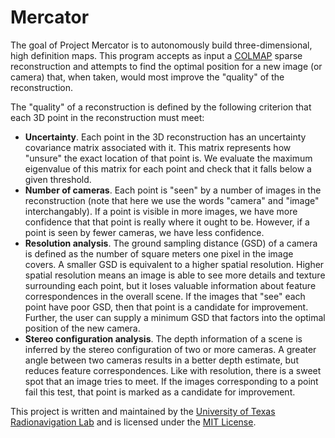 # Mercator

The goal of Project Mercator is to autonomously build three-dimensional, high
definition maps. This program accepts as input a [COLMAP](https://github.com/colmap/colmap)
sparse reconstruction and attempts to find the optimal position for a new
image (or camera) that, when taken, would most improve the "quality" of the
reconstruction.

The "quality" of a reconstruction is defined by the following criterion that
each 3D point in the reconstruction must meet:
 - **Uncertainty**. Each point in the 3D reconstruction has an uncertainty 
   covariance matrix associated with it. This matrix represents how "unsure" the
   exact location of that point is. We evaluate the maximum eigenvalue of this
   matrix for each point and check that it falls below a given threshold.
 - **Number of cameras**. Each point is "seen" by a number of images in the 
   reconstruction (note that here we use the words "camera" and "image"
   interchangably). If a point is visible in more images, we have more 
   confidence that that point is really where it ought to be. However, if a 
   point is seen by fewer cameras, we have less confidence.
 - **Resolution analysis**. The ground sampling distance (GSD) of a camera is defined 
   as the number of square meters one pixel in the image covers. A smaller GSD
   is equivalent to a higher spatial resolution. Higher spatial resolution means
   an image is able to see more details and texture surrounding each point, but
   it loses valuable information about feature correspondences in the overall
   scene. If the images that "see" each point have poor GSD, then that point is
   a candidate for improvement. Further, the user can supply a minimum GSD that
   factors into the optimal position of the new camera.
 - **Stereo configuration analysis**. The depth information of a scene is
   inferred by the stereo configuration of two or more cameras. A greater 
   angle between two cameras results in a better depth estimate, but reduces
   feature correspondences. Like with resolution, there is a sweet spot that
   an image tries to meet. If the images corresponding to a point fail this test,
   that point is marked as a candidate for improvement.
   
This project is written and maintained by the [University of Texas Radionavigation Lab](https://rnl.ae.utexas.edu) and is licensed under the [MIT License](https://github.com/radionavlab/mercator/blob/master/LICENSE).

